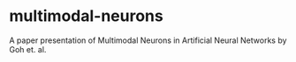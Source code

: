 # multimodal-neurons
A paper presentation of Multimodal Neurons in Artificial Neural Networks by Goh et. al.
